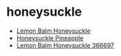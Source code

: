 # honeysuckle

 * [Lemon Balm Honeysuckle](../../index/l/lemon-balm-honeysuckle-366697.json)
 * [Honeysuckle Pineapple](../../index/h/honeysuckle-pineapple.json)
 * [Lemon Balm Honeysuckle 366697](../../index/l/lemon-balm-honeysuckle-366697.json)
